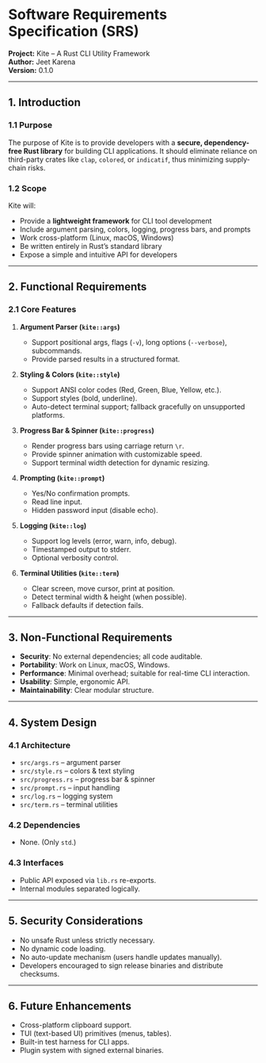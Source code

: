 # Software Requirements Specification (SRS)
**Project:** Kite – A Rust CLI Utility Framework  
**Author:** Jeet Karena  
**Version:** 0.1.0  

---

## 1. Introduction
### 1.1 Purpose
The purpose of Kite is to provide developers with a **secure, dependency-free Rust library** for building CLI applications. It should eliminate reliance on third-party crates like `clap`, `colored`, or `indicatif`, thus minimizing supply-chain risks.

### 1.2 Scope
Kite will:
- Provide a **lightweight framework** for CLI tool development
- Include argument parsing, colors, logging, progress bars, and prompts
- Work cross-platform (Linux, macOS, Windows)
- Be written entirely in Rust’s standard library
- Expose a simple and intuitive API for developers

---

## 2. Functional Requirements
### 2.1 Core Features
1. **Argument Parser (`kite::args`)**
   - Support positional args, flags (`-v`), long options (`--verbose`), subcommands.
   - Provide parsed results in a structured format.

2. **Styling & Colors (`kite::style`)**
   - Support ANSI color codes (Red, Green, Blue, Yellow, etc.).
   - Support styles (bold, underline).
   - Auto-detect terminal support; fallback gracefully on unsupported platforms.

3. **Progress Bar & Spinner (`kite::progress`)**
   - Render progress bars using carriage return `\r`.
   - Provide spinner animation with customizable speed.
   - Support terminal width detection for dynamic resizing.

4. **Prompting (`kite::prompt`)**
   - Yes/No confirmation prompts.
   - Read line input.
   - Hidden password input (disable echo).

5. **Logging (`kite::log`)**
   - Support log levels (error, warn, info, debug).
   - Timestamped output to stderr.
   - Optional verbosity control.

6. **Terminal Utilities (`kite::term`)**
   - Clear screen, move cursor, print at position.
   - Detect terminal width & height (when possible).
   - Fallback defaults if detection fails.

---

## 3. Non-Functional Requirements
- **Security**: No external dependencies; all code auditable.  
- **Portability**: Work on Linux, macOS, Windows.  
- **Performance**: Minimal overhead; suitable for real-time CLI interaction.  
- **Usability**: Simple, ergonomic API.  
- **Maintainability**: Clear modular structure.  

---

## 4. System Design
### 4.1 Architecture
- `src/args.rs` – argument parser  
- `src/style.rs` – colors & text styling  
- `src/progress.rs` – progress bar & spinner  
- `src/prompt.rs` – input handling  
- `src/log.rs` – logging system  
- `src/term.rs` – terminal utilities  

### 4.2 Dependencies
- None. (Only `std`.)

### 4.3 Interfaces
- Public API exposed via `lib.rs` re-exports.  
- Internal modules separated logically.  

---

## 5. Security Considerations
- No unsafe Rust unless strictly necessary.  
- No dynamic code loading.  
- No auto-update mechanism (users handle updates manually).  
- Developers encouraged to sign release binaries and distribute checksums.  

---

## 6. Future Enhancements
- Cross-platform clipboard support.  
- TUI (text-based UI) primitives (menus, tables).  
- Built-in test harness for CLI apps.  
- Plugin system with signed external binaries.  
